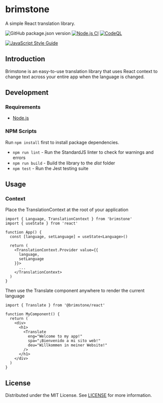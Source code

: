 # brimstone

A simple React translation library.

![GitHub package.json version](https://img.shields.io/github/package-json/v/brimstone-js/brimstone?label=Version)
[![Node.js CI](https://github.com/brimstone-js/brimstone/actions/workflows/node.js.yml/badge.svg)](https://github.com/brimstone-js/brimstone/actions/workflows/node.js.yml)
[![CodeQL](https://github.com/brimstone-js/brimstone/actions/workflows/codeql-analysis.yml/badge.svg)](https://github.com/brimstone-js/brimstone/actions/workflows/codeql-analysis.yml)

[![JavaScript Style Guide](https://cdn.rawgit.com/standard/standard/master/badge.svg)](https://github.com/standard/standard)




## Introduction

Brimstone is an easy-to-use translation library that uses React context to change text across your entire app when the language is changed.




## Development

### Requirements

* [Node.js](https://nodejs.org)

### NPM Scripts

Run `npm install` first to install package dependencies.

* `npm run lint` - Run the StandardJS linter to check for warnings and errors
* `npm run build` - Build the library to the _dist_ folder
* `npm test` - Run the Jest testing suite




## Usage

### Context

Place the TranslationContext at the root of your application

```tsx
import { Language, TranslationContext } from 'brimstone'
import { useState } from 'react'

function App() {
  const [language, setLanguage] = useState<Language>()

  return (
    <TranslationContext.Provider value={{
      language,
      setLanguage
    }}>
      ...
    </TranslationContext>
  )
}
```

Then use the Translate component anywhere to render the current language

```tsx
import { Translate } from '@brimstone/react'

function MyComponent() {
  return (
    <div>
      <h1>
        <Translate
          eng="Welcome to my app!"
          spa="¡Bienvenido a mi sito web!"
          deu="Willkommen in meiner Website!"
        />
      </h1>
    </div>
  )
}
```




## License

Distributed under the MIT License. See [LICENSE](https://github.com/brimstone-js/brimstone/tree/main/LICENSE) for more information.
